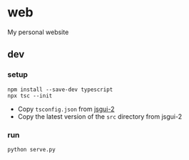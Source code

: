 # web
My personal website

## dev

### setup
```
npm install --save-dev typescript
npx tsc --init
```
- Copy `tsconfig.json` from [jsgui-2](https://github.com/Patrolin/jsgui-2)
- Copy the latest version of the `src` directory from jsgui-2

### run
```
python serve.py
```
